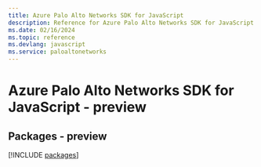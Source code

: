 ```yaml
---
title: Azure Palo Alto Networks SDK for JavaScript
description: Reference for Azure Palo Alto Networks SDK for JavaScript
ms.date: 02/16/2024
ms.topic: reference
ms.devlang: javascript
ms.service: paloaltonetworks
---
```

# Azure Palo Alto Networks SDK for JavaScript - preview
## Packages - preview
[!INCLUDE [packages](palo-alto-networks-index.md)]